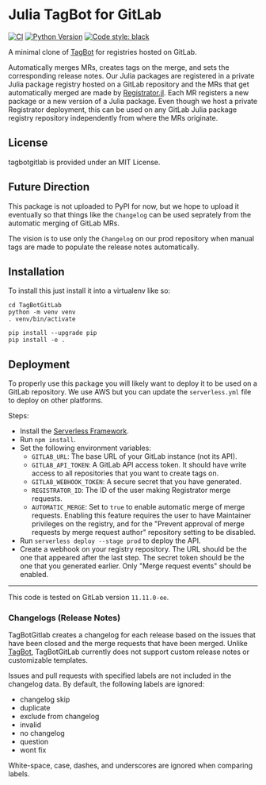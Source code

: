 # Julia TagBot for GitLab

[![CI](https://github.com/Invenia/TabBotGitlab/workflows/CI/badge.svg)](https://github.com/Invenia/TabBotGitlab/actions?query=workflow%3ACI)
[![Python Version](https://img.shields.io/badge/python-3.7%20%7C%203.8-blue.svg)](https://www.python.org/)
[![Code style: black](https://img.shields.io/badge/code%20style-black-000000.svg)](https://github.com/ambv/black)

A minimal clone of [TagBot](https://github.com/JuliaRegistries/TagBot) for registries hosted on GitLab.

Automatically merges MRs, creates tags on the merge, and sets the corresponding release notes.
Our Julia packages are registered in a private Julia package registry hosted on a GitLab repository and the MRs that get automatically merged are made by [Registrator.jl](https://github.com/JuliaRegistries/Registrator.jl).
Each MR registers a new package or a new version of a Julia package.
Even though we host a private Registrator deployment, this can be used on any GitLab Julia package registry repository independently from where the MRs originate.

## License

tagbotgitlab is provided under an MIT License.

## Future Direction
This package is not uploaded to PyPI for now, but we hope to upload it eventually so that things like the `Changelog` can be used seprately from the automatic merging of GitLab MRs.

The vision is to use only the `Changelog` on our prod repository when manual tags are made to populate the release notes automatically.


## Installation
To install this just install it into a virtualenv like so:

```
cd TagBotGitLab
python -m venv venv
. venv/bin/activate

pip install --upgrade pip
pip install -e .
```

## Deployment

To properly use this package you will likely want to deploy it to be used on a GitLab repository.
We use AWS but you can update the `serverless.yml` file to deploy on other platforms.

Steps:
- Install the [Serverless Framework](https://serverless.com).
- Run `npm install`.
- Set the following environment variables:
  - `GITLAB_URL`: The base URL of your GitLab instance (not its API).
  - `GITLAB_API_TOKEN`: A GitLab API access token.
    It should have write access to all repositories that you want to create tags on.
  - `GITLAB_WEBHOOK_TOKEN`: A secure secret that you have generated.
  - `REGISTRATOR_ID`: The ID of the user making Registrator merge requests.
  - `AUTOMATIC_MERGE`: Set to `true` to enable automatic merge of merge requests.
    Enabling this feature requires the user to have Maintainer privileges on the registry, and for the "Prevent approval of merge requests by merge request author" repository setting to be disabled.
- Run `serverless deploy --stage prod` to deploy the API.
- Create a webhook on your registry repository.
  The URL should be the one that appeared after the last step.
  The secret token should be the one that you generated earlier.
  Only "Merge request events" should be enabled.

---

This code is tested on GitLab version `11.11.0-ee`.

### Changelogs (Release Notes)

TagBotGitlab creates a changelog for each release based on the issues that have been closed and the merge requests that have been merged. Unlike [TagBot](https://github.com/JuliaRegistries/TagBot), TagBotGitLab currently does not support custom release notes or customizable templates.

Issues and pull requests with specified labels are not included in the changelog data.
By default, the following labels are ignored:

- changelog skip
- duplicate
- exclude from changelog
- invalid
- no changelog
- question
- wont fix

White-space, case, dashes, and underscores are ignored when comparing labels.
